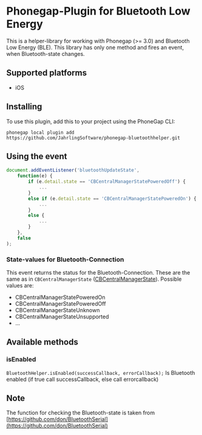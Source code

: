 Phonegap-Plugin for Bluetooth Low Energy
========================

This is a helper-library for working with Phonegap (>= 3.0) and Bluetooth Low Energy (BLE). This library has only one method and fires an event, when Bluetooth-state changes.

## Supported platforms

- iOS


## Installing

To use this plugin, add this to your project using the PhoneGap CLI:
```
phonegap local plugin add https://github.com/JahrlingSoftware/phonegap-bluetoothhelper.git
```

## Using the event
```JavaScript	
document.addEventListener('bluetoothUpdateState', 
	function(e) {
		if (e.detail.state == 'CBCentralManagerStatePoweredOff') {
			...
		}
		else if (e.detail.state == 'CBCentralManagerStatePoweredOn') {
			...
		}
		else {
			...
		}
	}, 
	false
);
```
### State-values for Bluetooth-Connection

This event returns the status for the Bluetooth-Connection. These are the same as in `CBCentralManagerState` ([CBCentralManagerState](https://developer.apple.com/Library/ios/documentation/CoreBluetooth/Reference/CBCentralManager_Class/translated_content/CBCentralManager.html#//apple_ref/doc/c_ref/CBCentralManagerState)).
Possible values are:
- CBCentralManagerStatePoweredOn
- CBCentralManagerStatePoweredOff
- CBCentralManagerStateUnknown
- CBCentralManagerStateUnsupported
- ...


## Available methods

### isEnabled
`BluetoothHelper.isEnabled(successCallback, errorCallback);` Is Bluetooth enabled (if true call successCallback, else call errorcallback)


## Note
The function for checking the Bluetooth-state is taken from [https://github.com/don/BluetoothSerial](https://github.com/don/BluetoothSerial)

